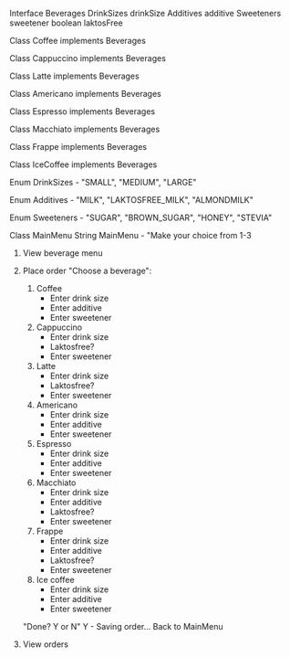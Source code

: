 Interface Beverages
    DrinkSizes drinkSize
    Additives additive
    Sweeteners sweetener
    boolean laktosFree

Class Coffee implements Beverages

Class Cappuccino implements Beverages

Class Latte implements Beverages

Class Americano implements Beverages

Class Espresso implements Beverages

Class Macchiato implements Beverages

Class Frappe implements Beverages

Class IceCoffee implements Beverages

Enum DrinkSizes - "SMALL", "MEDIUM", "LARGE"

Enum Additives - "MILK", "LAKTOSFREE_MILK", "ALMONDMILK"

Enum Sweeteners - "SUGAR", "BROWN_SUGAR", "HONEY", "STEVIA"

Class MainMenu
String MainMenu - "Make your choice from 1-3
1. View beverage menu
2. Place order
    "Choose a beverage":
    1. Coffee
        - Enter drink size
        - Enter additive
        - Enter sweetener
    2. Cappuccino
        - Enter drink size
        - Laktosfree?
        - Enter sweetener
    3. Latte
        - Enter drink size
        - Laktosfree?
        - Enter sweetener
    4. Americano
        - Enter drink size
        - Enter additive
        - Enter sweetener
    5. Espresso
        - Enter drink size
        - Enter additive
        - Enter sweetener
    6. Macchiato
        - Enter drink size
        - Enter additive
        - Laktosfree?
        - Enter sweetener
    7. Frappe
        - Enter drink size
        - Enter additive
        - Laktosfree?
        - Enter sweetener
    8. Ice coffee
        - Enter drink size
        - Enter additive
        - Enter sweetener

    "Done? Y or N"
    Y - Saving order... Back to MainMenu
3. View orders


